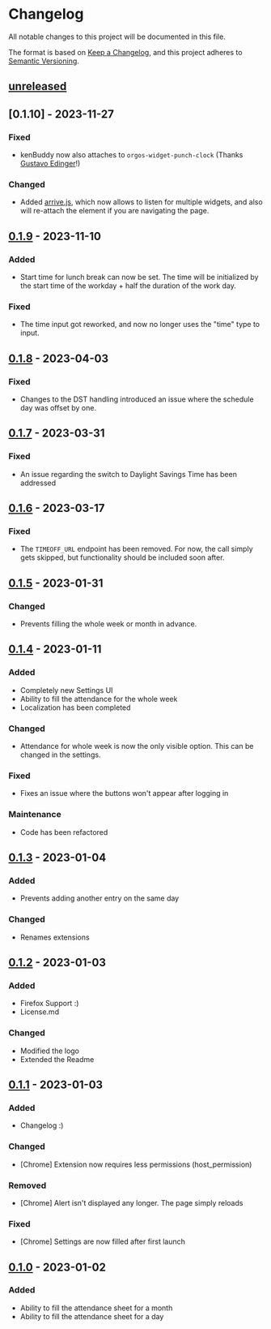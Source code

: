 # Changelog

All notable changes to this project will be documented in this file.

The format is based on [Keep a Changelog](https://keepachangelog.com/en/1.0.0/),
and this project adheres to [Semantic Versioning](https://semver.org/spec/v2.0.0.html).

## [unreleased]

## [0.1.10] - 2023-11-27

### Fixed

- kenBuddy now also attaches to `orgos-widget-punch-clock` (Thanks [Gustavo Edinger](https://github.com/GustavoEdinger)!)

### Changed

- Added [arrive.js](https://github.com/uzairfarooq/arrive), which now allows to listen for multiple widgets, and also will re-attach the element if you are navigating the page. 

## [0.1.9] - 2023-11-10

### Added

- Start time for lunch break can now be set. The time will be initialized by the start time of the workday + half the duration of the work day.

### Fixed

- The time input got reworked, and now no longer uses the "time" type to input.

## [0.1.8] - 2023-04-03

### Fixed

- Changes to the DST handling introduced an issue where the schedule day was offset by one.

## [0.1.7] - 2023-03-31

### Fixed

- An issue regarding the switch to Daylight Savings Time has been addressed

## [0.1.6] - 2023-03-17

### Fixed

- The `TIMEOFF_URL` endpoint has been removed. For now, the call simply gets skipped, but functionality should be included soon after.

## [0.1.5] - 2023-01-31

### Changed

- Prevents filling the whole week or month in advance.

## [0.1.4] - 2023-01-11

### Added

- Completely new Settings UI
- Ability to fill the attendance for the whole week
- Localization has been completed

### Changed

- Attendance for whole week is now the only visible option. This can be changed in the settings.

### Fixed

- Fixes an issue where the buttons won't appear after logging in

### Maintenance

- Code has been refactored

## [0.1.3] - 2023-01-04

### Added

- Prevents adding another entry on the same day

### Changed

- Renames extensions

## [0.1.2] - 2023-01-03

### Added

- Firefox Support :)
- License.md

### Changed

- Modified the logo
- Extended the Readme

## [0.1.1] - 2023-01-03

### Added

- Changelog :)

### Changed

- [Chrome] Extension now requires less permissions (host_permission)

### Removed

- [Chrome] Alert isn't displayed any longer. The page simply reloads

### Fixed

- [Chrome] Settings are now filled after first launch

## [0.1.0] - 2023-01-02

### Added

- Ability to fill the attendance sheet for a month
- Ability to fill the attendance sheet for a day

[unreleased]: https://github.com/DanielGilbert/kenBuddy/compare/v0.1.9...HEAD
[0.1.9]: https://github.com/DanielGilbert/kenBuddy/compare/v0.1.8...v0.1.9
[0.1.8]: https://github.com/DanielGilbert/kenBuddy/compare/v0.1.7...v0.1.8
[0.1.7]: https://github.com/DanielGilbert/kenBuddy/compare/v0.1.6...v0.1.7
[0.1.6]: https://github.com/DanielGilbert/kenBuddy/compare/v0.1.5...v0.1.6
[0.1.5]: https://github.com/DanielGilbert/kenBuddy/compare/v0.1.4...v0.1.5
[0.1.4]: https://github.com/DanielGilbert/kenBuddy/compare/v0.1.3...v0.1.4
[0.1.3]: https://github.com/DanielGilbert/kenBuddy/compare/v0.1.1...v0.1.3
[0.1.2]: https://github.com/DanielGilbert/kenBuddy/compare/v0.1.1...v0.1.2
[0.1.1]: https://github.com/DanielGilbert/kenBuddy/compare/v0.1.0...v0.1.1
[0.1.0]: https://github.com/DanielGilbert/kenBuddy/releases/tag/v0.1.0
